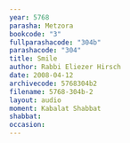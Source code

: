```yaml
---
year: 5768
parasha: Metzora
bookcode: "3"
fullparashacode: "304b"
parashacode: "304"
title: Smile
author: Rabbi Eliezer Hirsch
date: 2008-04-12
archivecode: 5768304b2
filename: 5768-304b-2
layout: audio
moment: Kabalat Shabbat
shabbat: 
occasion: 
---
```

